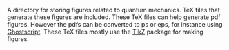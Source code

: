 A directory for storing figures related to quantum mechanics. TeX files
that generate these figures are included. These TeX files can help generate pdf
figures. However the pdfs can be converted to ps or eps, for instance using
[Ghostscript](https://www.ghostscript.com/). These TeX files mostly use the
[TikZ](https://github.com/pgf-tikz/pgf) package for making figures. 

